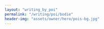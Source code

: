 ```yaml
---
layout: "writing_by_poi"
permalink: "/writing/poi/bodie"
header-img: "assets/owner/hero/pois-bg.jpg"
---
```

